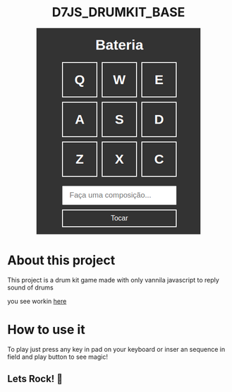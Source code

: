 <h1 align="center">D7JS_DRUMKIT_BASE</h1>

<p align="center">
    <img src="./assets/images/cover.png">
</p>

# About this project

This project is a drum kit game made with only vannila javascript to reply sound of drums

you see workin [here](https://jeferson1.github.io/D7JS_DRUMKIT_BASE/)

# How to use it

To play just press any key in pad on your keyboard or inser an sequence in field and play button to see magic!

## Lets Rock! 🤟